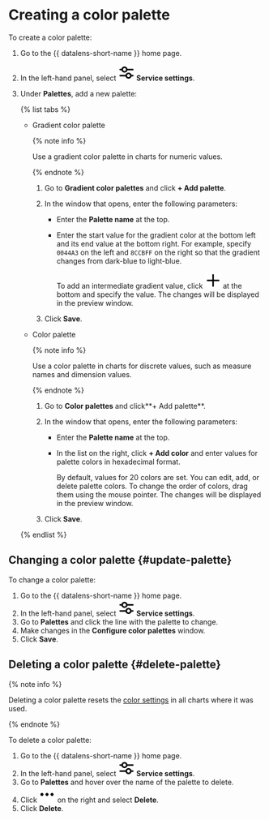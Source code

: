# Creating a color palette


To create a color palette:

1. Go to the {{ datalens-short-name }} home page.
1. In the left-hand panel, select ![image](../../../_assets/console-icons/sliders.svg) **Service settings**.
1. Under **Palettes**, add a new palette:

   {% list tabs %}

   - Gradient color palette

      {% note info %}

      Use a gradient color palette in charts for numeric values.

      {% endnote %}

      1. Go to **Gradient color palettes** and click **+ Add palette**.
      1. In the window that opens, enter the following parameters:

         * Enter the **Palette name** at the top.
         * Enter the start value for the gradient color at the bottom left and its end value at the bottom right. For example, specify `0044A3` on the left and `8CCBFF` on the right so that the gradient changes from dark-blue to light-blue.

            To add an intermediate gradient value, click ![image](../../../_assets/console-icons/plus.svg) at the bottom and specify the value. The changes will be displayed in the preview window.

      1. Click **Save**.

   - Color palette

      {% note info %}

      Use a color palette in charts for discrete values, such as measure names and dimension values.

      {% endnote %}

      1. Go to **Color palettes** and click**+ Add palette**.
      1. In the window that opens, enter the following parameters:

         * Enter the **Palette name** at the top.
         * In the list on the right, click **+ Add color** and enter values for palette colors in hexadecimal format.

            By default, values for 20 colors are set. You can edit, add, or delete palette colors. To change the order of colors, drag them using the mouse pointer. The changes will be displayed in the preview window.

      1. Click **Save**.

   {% endlist %}

## Changing a color palette {#update-palette}

To change a color palette:

1. Go to the {{ datalens-short-name }} home page.
1. In the left-hand panel, select ![image](../../../_assets/console-icons/sliders.svg) **Service settings**.
1. Go to **Palettes** and click the line with the palette to change.
1. Make changes in the **Configure color palettes** window.
1. Click **Save**.

## Deleting a color palette {#delete-palette}

{% note info %}

Deleting a color palette resets the [color settings](../../concepts/chart/settings.md#color-settings) in all charts where it was used.

{% endnote %}

To delete a color palette:

1. Go to the {{ datalens-short-name }} home page.
1. In the left-hand panel, select ![image](../../../_assets/console-icons/sliders.svg) **Service settings**.
1. Go to **Palettes** and hover over the name of the palette to delete.
1. Click ![image](../../../_assets/console-icons/ellipsis.svg) on the right and select **Delete**.
1. Click **Delete**.

